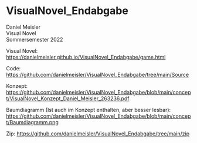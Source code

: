 # VisualNovel_Endabgabe

Daniel Meisler<br>
Visual Novel<br>
Sommersemester 2022<br>



Visual Novel: https://danielmeisler.github.io/VisualNovel_Endabgabe/game.html

Code: https://github.com/danielmeisler/VisualNovel_Endabgabe/tree/main/Source

Konzept: https://github.com/danielmeisler/VisualNovel_Endabgabe/blob/main/concept/VisualNovel_Konzept_Daniel_Meisler_263236.pdf

Baumdiagramm (Ist auch im Konzept enthalten, aber besser lesbar): https://github.com/danielmeisler/VisualNovel_Endabgabe/blob/main/concept/Baumdiagramm.png

Zip: https://github.com/danielmeisler/VisualNovel_Endabgabe/tree/main/zip